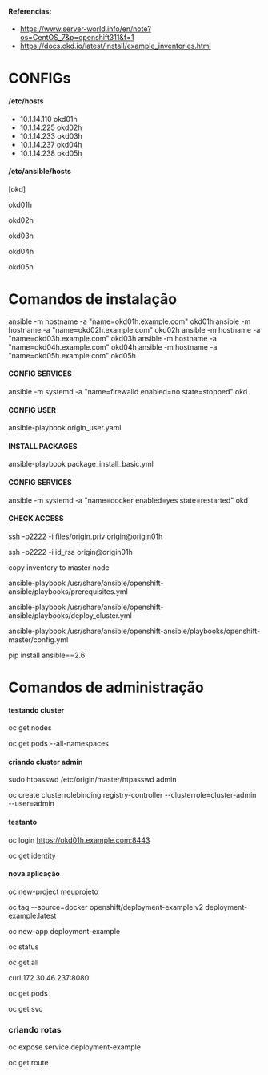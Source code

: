 #### Referencias:
 - https://www.server-world.info/en/note?os=CentOS_7&p=openshift311&f=1
 - https://docs.okd.io/latest/install/example_inventories.html

# CONFIGs
#### /etc/hosts
 - 10.1.14.110 okd01h
 - 10.1.14.225 okd02h
 - 10.1.14.233 okd03h
 - 10.1.14.237 okd04h
 - 10.1.14.238 okd05h

#### /etc/ansible/hosts
[okd]

okd01h

okd02h

okd03h

okd04h

okd05h

# Comandos de instalação
ansible -m hostname -a "name=okd01h.example.com" okd01h
ansible -m hostname -a "name=okd02h.example.com" okd02h
ansible -m hostname -a "name=okd03h.example.com" okd03h
ansible -m hostname -a "name=okd04h.example.com" okd04h
ansible -m hostname -a "name=okd05h.example.com" okd05h

#### CONFIG SERVICES
ansible -m systemd -a "name=firewalld enabled=no state=stopped" okd

#### CONFIG USER
ansible-playbook origin_user.yaml

#### INSTALL PACKAGES
ansible-playbook package_install_basic.yml 

#### CONFIG SERVICES
ansible -m systemd -a "name=docker enabled=yes state=restarted" okd

#### CHECK ACCESS
ssh -p2222 -i files/origin.priv origin@origin01h

ssh -p2222 -i id_rsa origin@origin01h

copy inventory to master node

ansible-playbook /usr/share/ansible/openshift-ansible/playbooks/prerequisites.yml

ansible-playbook /usr/share/ansible/openshift-ansible/playbooks/deploy_cluster.yml

ansible-playbook /usr/share/ansible/openshift-ansible/playbooks/openshift-master/config.yml 

pip install ansible==2.6

# Comandos de administração

#### testando cluster
oc get nodes

oc get pods --all-namespaces

#### criando cluster admin
sudo htpasswd /etc/origin/master/htpasswd admin

oc create clusterrolebinding registry-controller --clusterrole=cluster-admin --user=admin

#### testanto
oc login https://okd01h.example.com:8443

oc get identity

#### nova aplicação
oc new-project meuprojeto

oc tag --source=docker openshift/deployment-example:v2 deployment-example:latest 

oc new-app deployment-example 

oc status

oc get all

curl 172.30.46.237:8080 

oc get pods

oc get svc
### criando rotas
oc expose service deployment-example 

oc get route

